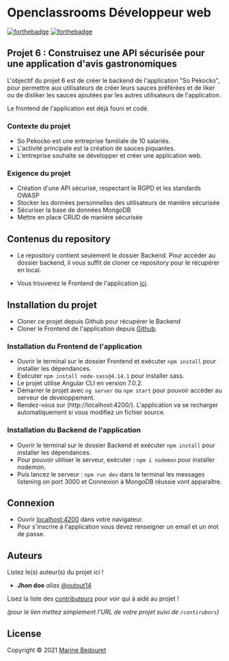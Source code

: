 # Openclassrooms Développeur web

[![forthebadge](http://forthebadge.com/images/badges/built-with-love.svg)](http://forthebadge.com)  [![forthebadge](http://forthebadge.com/images/badges/powered-by-electricity.svg)](http://forthebadge.com)


## Projet 6 : Construisez une API sécurisée pour une application d'avis gastronomiques

L'objectif du projet 6 est de créer le backend de l'application "So Pekocko", pour permettre aux utilisateurs de créer leurs sauces préférées et de liker ou de disliker les sauces ajoutées par les autres utilisateurs de l'application.

Le frontend de l'application est déjà founi et codé.

### Contexte du projet

- So Pekocko est une entreprise familiale de 10 salariés.
- L'activité principale est la création de sauces piquantes.
- L'entreprise souhaite se développer et créer une application web.

### Exigence du projet 

- Création d'une API sécurisé, respectant le RGPD et les standards OWASP
- Stocker les données personnelles des utilisateurs de manière sécurisée
- Sécuriser la base de données MongoDB
- Mettre en place CRUD de manière sécurisée

## Contenus du repository

- Le repository contient seulement le dossier Backend. Pour accèder au dossier backend, il vous suffit de cloner ce repository pour le récupérer en local.

- Vous trouverez le Frontend de l'application [ici](https://github.com/OpenClassrooms-Student-Center/dwj-projet6).

## Installation du projet

- Cloner ce projet depuis Github pour récupérer le Backend
- Cloner le Frontend de l'application depuis [Github](https://github.com/OpenClassrooms-Student-Center/dwj-projet6).

### Installation du Frontend de l'application

- Ouvrir le terminal sur le dossier Frontend et exécuter ``npm install`` pour installer les dépendances.
- Exécuter ``npm install node-sass@4.14.1`` pour installer sass.
- Le projet utilise Angular CLI en version 7.0.2.
- Démarrer le projet avec ``ng server`` ou ``npm start`` pour pouvoir accéder au serveur de developpement.
- Rendez-vous sur (http://localhost:4200/). L'application va  se recharger automatiquement si vous modifiez un fichier source.

### Installation du Backend de l'application

- Ouvrir le terminal sur le dossier Backend et exécuter ``npm install`` pour installer les dépendances.
- Pour pouvoir utiliser le serveur, exécuter : ``npm i nodemon`` pour installer nodemon.
- Puis lancez le serveur : ``npm run dev`` dans le terminal les messages listening on port 3000 et Connexion à MongoDB réussie vont apparaître.

## Connexion

- Ouvrir [localhost:4200](http://localhost:4200/login) dans votre navigateur.
- Pour s'inscrire à l'application vous devez renseigner un email et un mot de passe.

## Auteurs
Listez le(s) auteur(s) du projet ici !
* **Jhon doe** _alias_ [@outout14](https://github.com/outout14)

Lisez la liste des [contributeurs](https://github.com/your/project/contributors) pour voir qui à aidé au projet !

_(pour le lien mettez simplement l'URL de votre projet suivi de ``/contirubors``)_

## License

Copyright © 2021 [Marine Bedouret](https://github.com/Marinebedouret)